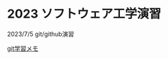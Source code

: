 # 2023 ソフトウェア工学演習
2023/7/5
git/github演習

[git学習メモ](https://github.com/ykmmmm/hello-world/blob/main/git-tutorial.md)